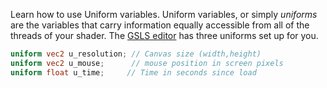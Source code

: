 Learn how to use Uniform variables. Uniform variables, or simply *uniforms* are the variables that carry information equally accessible from all of the threads of your shader. The [GSLS editor](http://editor.thebookofshaders.com/) has three uniforms set up for you.

```glsl
uniform vec2 u_resolution; // Canvas size (width,height)
uniform vec2 u_mouse;      // mouse position in screen pixels
uniform float u_time;	  // Time in seconds since load
```
